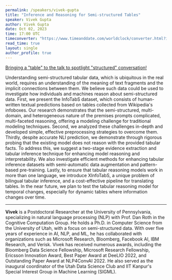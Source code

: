 ```yaml
---
permalink: /speakers/vivek-gupta
title: "Inference and Reasoning for Semi-structured Tables"
speaker: Vivek Gupta
author: Vivek Gupta
date: Oct 02, 2023
time: 17:00 UTC
timeconverter: "https://www.timeanddate.com/worldclock/converter.html?iso=20230908T170000&p1=553&p2=224&p3=538&p4=1440"
read_time: true
layout: single
author_profile: true
---
```


<a href="https://lolmythesis.com/" class="one-line">Bringing a "table" to the talk to spotlight "structured" conversation!</a>

Understanding semi-structured tabular data, which is ubiquitous in the real world, requires an understanding of the meaning of text fragments and the implicit connections between them. We believe such data could be used to investigate how individuals and machines reason about semi-structured data. First, we present the InfoTabS dataset, which consists of human-written textual predictions based on tables collected from Wikipedia's infoboxes. Our research demonstrates that the semi-structured, multi-domain, and heterogeneous nature of the premises prompts complicated, multi-faceted reasoning, offering a modeling challenge for traditional modeling techniques. Second, we analyzed these challenges in-depth and developed simple, effective preprocessing strategies to overcome them. Thirdly, despite accurate NLI prediction, we demonstrate through rigorous probing that the existing model does not reason with the provided tabular facts. To address this, we suggest a two-stage evidence extraction and tabular inference technique for enhancing model reasoning and interpretability. We also investigate efficient methods for enhancing tabular inference datasets with semi-automatic data augmentation and pattern-based pre-training. Lastly, to ensure that tabular reasoning models work in more than one language, we introduce XInfoTabS, a unique problem of bilingual tabular inference, and a cost-effective pipeline for translating tables. In the near future, we plan to test the tabular reasoning model for temporal changes, especially for dynamic tables where information changes over time.

<hr>

**Vivek** is a Postdoctoral Researcher at the University of Pennsylvania, specializing in natural language processing (NLP) with Prof. Dan Roth in the Cognitive Computation Group. He holds a Ph.D. in Computer Science from the University of Utah, with a focus on semi-structured data. With over five years of experience in AI, NLP, and ML, he has collaborated with organizations such as Microsoft Research, Bloomberg, Facebook AI, IBM Research, and Verisk. Vivek has received numerous awards, including the Bloomberg Data Science Fellowship, Microsoft Research Fellowship, Ericsson Innovation Award, Best Paper Award at DeeLIO 2022, and Outstanding Paper Award at NLP4ConvAI 2022. He also served as the inaugural coordinator of the Utah Data Science Club and IIT Kanpur's Special Interest Group in Machine Learning (SIGML).